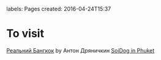 labels: Pages
created: 2016-04-24T15:37

# To visit

[Реальний Бангкок](http://m.vk.com/realbangkok) by Антон Дряничкин
[SoiDog in Phuket](https://www.soidog.org)
